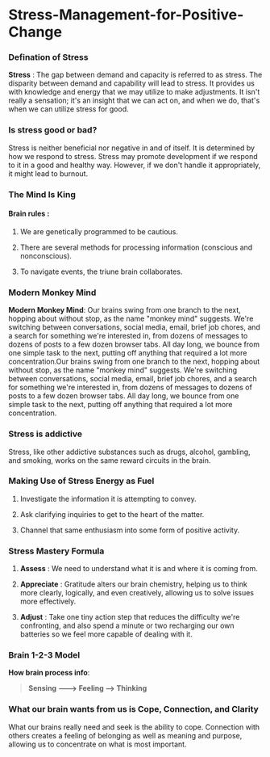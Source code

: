 # Stress-Management-for-Positive-Change

### Defination of Stress 

**Stress** : The gap between demand and capacity is referred to as stress. The disparity between demand and capability will lead to stress. It provides us with knowledge and energy that we may utilize to make adjustments. It isn't really a sensation; it's an insight that we can act on, and when we do, that's when we can utilize stress for good.

### Is stress good or bad?

Stress is neither beneficial nor negative in and of itself. It is determined by how we respond to stress. Stress may promote development if we respond to it in a good and healthy way. However, if we don't handle it appropriately, it might lead to burnout.

### The Mind Is King

#### Brain rules : 

1. We are genetically programmed to be cautious.

2. There are several methods for processing information (conscious and nonconscious).

3. To navigate events, the triune brain collaborates.


### Modern Monkey Mind

**Modern Monkey Mind**: Our brains swing from one branch to the next, hopping about without stop, as the name "monkey mind" suggests. We're switching between conversations, social media, email, brief job chores, and a search for something we're interested in, from dozens of messages to dozens of posts to a few dozen browser tabs. All day long, we bounce from one simple task to the next, putting off anything that required a lot more concentration.Our brains swing from one branch to the next, hopping about without stop, as the name "monkey mind" suggests. We're switching between conversations, social media, email, brief job chores, and a search for something we're interested in, from dozens of messages to dozens of posts to a few dozen browser tabs. All day long, we bounce from one simple task to the next, putting off anything that required a lot more concentration.


### Stress is addictive 

Stress, like other addictive substances such as drugs, alcohol, gambling, and smoking, works on the same reward circuits in the brain.

### Making Use of Stress Energy as Fuel

1. Investigate the information it is attempting to convey.

2. Ask clarifying inquiries to get to the heart of the matter.

3. Channel that same enthusiasm into some form of positive activity.

### Stress Mastery Formula 

1. **Assess** : We need to understand what it is and where it is coming from.

2. **Appreciate** : Gratitude alters our brain chemistry, helping us to think more clearly, logically, and even creatively, allowing us to solve issues more effectively.

3. **Adjust** : Take one tiny action step that reduces the difficulty we're confronting, and also spend a minute or two recharging our own batteries so we feel more capable of dealing with it.

### Brain 1-2-3 Model 

**How brain process info**: 

>  **Sensing ---> Feeling --> Thinking** 

### What our brain wants from us is Cope, Connection, and Clarity 

What our brains really need and seek is the ability to cope. Connection with others creates a feeling of belonging as well as meaning and purpose, allowing us to concentrate on what is most important.
